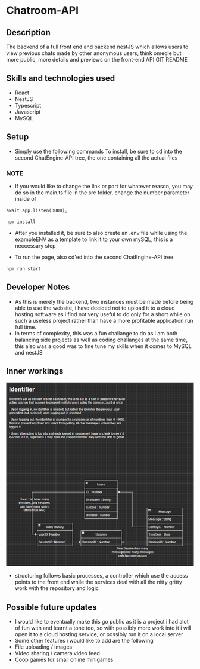 # Chatroom-API

## Description

The backend of a full front end and backend nestJS which allows users to view previous chats made by other anonymous users, think omegle but more public, more details and previews on the front-end API GIT README

## Skills and technologies used

-   React
-   NestJS
-   Typescript
-   Javascript
-   MySQL

## Setup

-   Simply use the following commands
    To install, be sure to cd into the second ChatEngine-API tree, the one containing all the actual files

### NOTE

-   If you would like to change the link or port for whatever reason, you may do so in the main.ts file in the src folder, change the number parameter inside of

```
await app.listen(3000);
```

```
npm install
```

-   After you installed it, be sure to also create an .env file while using the exampleENV as a template to link it to your own mySQL, this is a neccessary step

-   To run the page, also cd'ed into the second ChatEngine-API tree

```
npm run start
```

## Developer Notes

-   As this is merely the backend, two instances must be made before being able to use the website, i have decided not to upload it to a cloud hosting software as i find not very useful to do only for a short while on such a useless project rather than have a more profitable application run full time.
-   In terms of complexity, this was a fun challange to do as i am both balancing side projects as well as coding challanges at the same time, this also was a good was to fine tune my skills when it comes to MySQL and nestJS

## Inner workings

![dataStructure](/ChatEngine-API/images/dataStructure.png)

-   structuring follows basic processes, a controller which use the access points to the front end while the services deal with all the nitty gritty work with the repository and logic

## Possible future updates

-   I would like to eventually make this go public as it is a project i had alot of fun with and learnt a tone too, so with possibly more work into it i will open it to a cloud hosting service, or possibly run it on a local server
-   Some other features i would like to add are the following
-   File uploading / images
-   Video sharing / camera video feed
-   Coop games for small online minigames
